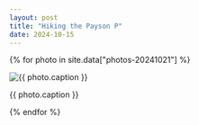 ```yaml
---
layout: post
title: "Hiking the Payson P"
date: 2024-10-15
---
```


{% for photo in site.data["photos-20241021"] %}
  <div>
    <img src="{{ site.baseurl }}/photos/{{ photo.file }}" alt="{{ photo.caption }}">
    <p>{{ photo.caption }}</p>
  </div>
{% endfor %}